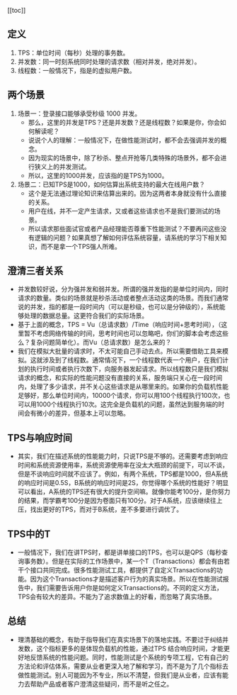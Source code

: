 [[toc]]
## 定义
1. TPS：单位时间（每秒）处理的事务数。
3. 并发数：同一时刻系统同时处理的请求数（相对并发，绝对并发）。
5. 线程数：一般情况下，指是的虚拟用户数。
## 两个场景
1. 场景一：登录接口能够承受秒级 1000 并发。
	- 那么，这里的并发是TPS？还是并发数？还是线程数？如果是你，你会如何解读呢？
	- 说说个人的理解：一般情况下，在做性能测试时，都不会去强调并发的概念。
	- 因为现实的场景中，除了秒杀、整点开抢等几类特殊的场景外，都不会进行狭义上的并发测试。
	- 所以，这里的1000并发，应该指的是TPS为1000。
1. 场景二：已知TPS是1000，如何估算出系统支持的最大在线用户数？
	- 这个是无法通过理论知识来估算出来的。因为这两者本身就没有什么直接的关系。
	- 用户在线，并不一定产生请求，又或者这些请求也不是我们要测试的场景。
	- 所以请求那些面试官或者产品经理能否尊重下性能测试？不要再问这些没有逻辑的问题？如果真想了解如何评估系统容量，请系统的学习下相关知识，而不是拿一个TPS强人所难。
## 澄清三者关系
- 并发数较好说，分为强并发和弱并发。所谓的强并发指的是单位时间内，同时请求的数量。类似的场景就是秒杀活动或者整点活动这类的场景。而我们通常说的并发，指的都是一段时间内（可以是秒级，也可以是分钟级的），系统能够处理的数据总量。这更符合我们的实际场景。
- 基于上面的概念，TPS = Vu（总请求数）/Time（响应时间+思考时间），（这里暂不考虑网络传输的时间，思考时间也可以忽略吧，你们的脚本会考虑这些么？复杂问题简单化）。而Vu（总请求数）是怎么来的？
- 我们在模拟大批量的请求时，不太可能自己手动去点。所以需要借助工具来模拟。这就涉及到了线程数。通常情况下，一个线程数代表一个用户，在我们计划的执行时间或者执行次数下，向服务器发起请求。所以线程数只是我们模拟请求的概念，和实际的性能问题没有直接的关系，服务端只关心在一段时间内，处理了多少请求，并不关心这些请求是从哪里来的。如果你的负载机性能足够好，那么单位时间内，10000个请求，你可以用100个线程执行100次，也可以用1000个线程执行10次。这完全是负载机的问题，虽然达到服务端的时间会有微小的差异，但基本上可以忽略。
## TPS与响应时间
- 其实，我们在描述系统的性能能力时，只说TPS是不够的。还需要考虑到响应时间和系统资源使用率，系统资源使用率在没太大瓶颈的前提下，可以不谈，但是不谈响应时间就不应该了。例如，有两个系统，TPS都是1000，但A系统的响应时间是0.5S，B系统的响应时间是2S，你觉得哪个系统的性能好？明显可以看出，A系统的TPS还有很大的提升空间嘛。就像你能考100分，是你努力的结果，而学霸考100分是因为卷面只有100分。对于A系统，应该继续往上压，找出更好的TPS，而对于B系统，差不多要进行调优了。
## TPS中的T
- 一般情况下，我们在讲TPS时，都是讲单接口的TPS，也可以是QPS（每秒查询事务数）。但是在实际的工作场景中，某一个T（Transactions）都会有由若干个接口共同完成。很多性能测试工具，都提供了自定义Transactions的功能。因为这个Transactions才是描述客户行为的真实场景。所以在性能测试报告中，我们需要告诉用户你是如何定义Transactions的。不同的定义方法，TPS会有较大的差异。不能为了追求数值上的好看，而忽略了真实场景。
## 总结
- 理清基础的概念，有助于指导我们在真实场景下的落地实践。不要过于纠结并发数，这个指标更多的是体现负载机的性能，通过TPS 结合响应时间，才能更好地反馈系统的性能问题。同时，性能测试是个系统的专项工程，它有自己的方法论和评估体系，需要从业者更深入地了解和学习，而不是为了几个指标去做性能测试。别人可能因为不专业，所以不清楚，但我们是从业者，应该有能力去帮助产品或者客户澄清这些疑问，而不是听之任之。